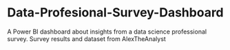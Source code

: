 # Data-Profesional-Survey-Dashboard
A Power BI dashboard about insights from a data science professional survey.
Survey results and dataset from AlexTheAnalyst

